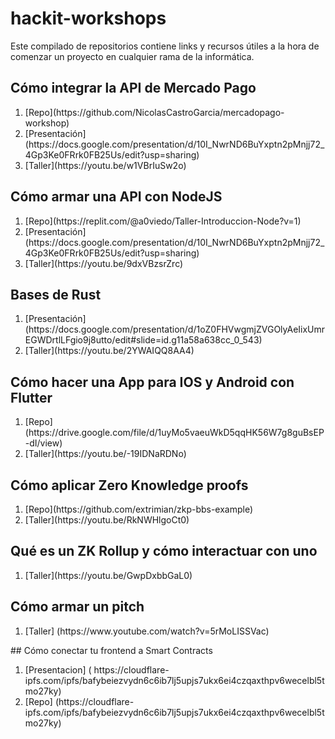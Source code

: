 # hackit-workshops
Este compilado de repositorios contiene links y recursos útiles a la hora de comenzar un proyecto en cualquier rama de la informática. 
## Cómo integrar la API de Mercado Pago 
<ol>
  <li> [Repo](https://github.com/NicolasCastroGarcia/mercadopago-workshop)</li>
  <li> [Presentación](https://docs.google.com/presentation/d/10I_NwrND6BuYxptn2pMnjj72_4Gp3Ke0FRrk0FB25Us/edit?usp=sharing)</li>
  <li> [Taller](https://youtu.be/w1VBrIuSw2o)</li>
</ol>

## Cómo armar una API con NodeJS

<ol>
  <li> [Repo](https://replit.com/@a0viedo/Taller-Introduccion-Node?v=1)</li>
  <li> [Presentación](https://docs.google.com/presentation/d/10I_NwrND6BuYxptn2pMnjj72_4Gp3Ke0FRrk0FB25Us/edit?usp=sharing)</li>
  <li> [Taller](https://youtu.be/9dxVBzsrZrc)</li>
</ol>

## Bases de Rust

<ol>
 <li> [Presentación](https://docs.google.com/presentation/d/1oZ0FHVwgmjZVGOlyAeIixUmrEGWDrtlLFgio9j8utto/edit#slide=id.g11a58a638cc_0_543)</li>
  <li> [Taller](https://youtu.be/2YWAIQQ8AA4)</li>
</ol>

## Cómo hacer una App para IOS y Android con Flutter

<ol>
  <li> [Repo](https://drive.google.com/file/d/1uyMo5vaeuWkD5qqHK56W7g8guBsEP-dI/view)</li>
  <li> [Taller](https://youtu.be/-19IDNaRDNo)</li>
</ol>

## Cómo aplicar Zero Knowledge proofs

<ol>
  <li> [Repo](https://github.com/extrimian/zkp-bbs-example)</li>
 <li> [Taller](https://youtu.be/RkNWHlgoCt0)</li>
</ol>

## Qué es un ZK Rollup y cómo interactuar con uno

<ol>
  <li> [Taller](https://youtu.be/GwpDxbbGaL0)</li>
</ol>

## Cómo armar un pitch

<ol>
   <li> [Taller] (https://www.youtube.com/watch?v=5rMoLISSVac)</li>
</ol>
## Cómo conectar tu frontend a Smart Contracts
<ol>
  <li> [Presentacion] ( https://cloudflare-ipfs.com/ipfs/bafybeiezvydn6c6ib7lj5upjs7ukx6ei4czqaxthpv6wecelbl5tmo27ky) </li>
  <li> [Repo] (https://cloudflare-ipfs.com/ipfs/bafybeiezvydn6c6ib7lj5upjs7ukx6ei4czqaxthpv6wecelbl5tmo27ky) </li>
    
</ol>
